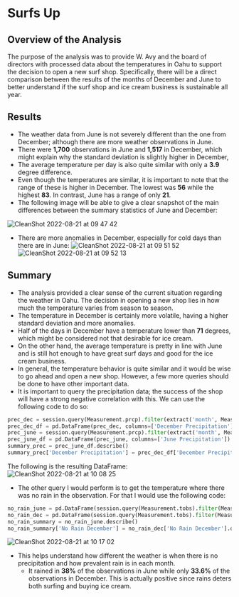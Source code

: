 # Surfs Up

## Overview of the Analysis

The purpose of the analysis was to provide W. Avy and the board of directors with processed data about the temperatures in Oahu to support the decision to open a new surf shop. Specifically, there will be a direct comparison between the results of the months of December and June to better understand if the surf shop and ice cream business is sustainable all year.

## Results

- The weather data from June is not severely different than the one from December; although there are more weather observations in June.
- There were **1,700** observations in June and **1,517** in December, which might explain why the standard deviation is slightly higher in December,
- The average temperature per day is also quite similar with only a **3.9** degree difference.
- Even though the temperatures are similar, it is important to note that the range of these is higher in December. The lowest was **56** while the highest **83**. In contrast, June has a range of only **21**.
- The following image will be able to give a clear snapshot of the main differences between the summary statistics of June and December:

![CleanShot 2022-08-21 at 09 47 42](https://user-images.githubusercontent.com/85131345/185796823-8534d485-258f-4767-9b4e-2aaf5fe01c7e.png)

- There are more anomalies in December, especially for cold days than there are in June:
  ![CleanShot 2022-08-21 at 09 51 52](https://user-images.githubusercontent.com/85131345/185797010-b39df4d0-6126-45ee-ae39-dd368b164da8.png)
  ![CleanShot 2022-08-21 at 09 52 13](https://user-images.githubusercontent.com/85131345/185797030-aa4a9ee5-ca0b-4a9d-b871-0a0587cb1698.png)

## Summary

- The analysis provided a clear sense of the current situation regarding the weather in Oahu. The decision in opening a new shop lies in how much the temperature varies from season to season.
- The temperature in December is certainly more volatile, having a higher standard deviation and more anomalies.
- Half of the days in December have a temperature lower than **71** degrees, which might be considered not that desirable for ice cream.
- On the other hand, the average temperature is pretty in line with June and is still hot enough to have great surf days and good for the ice cream business.
- In general, the temperature behavior is quite similar and it would be wise to go ahead and open a new shop. However, a few more queries should be done to have other important data.
- It is important to query the precipitation data; the success of the shop will have a strong negative correlation with this. We can use the following code to do so:

```py
prec_dec = session.query(Measurement.prcp).filter(extract('month', Measurement.date)==12).all()
prec_dec_df = pd.DataFrame(prec_dec, columns=['December Precipitation'])
prec_june = session.query(Measurement.prcp).filter(extract('month', Measurement.date)==6).all()
prec_june_df = pd.DataFrame(prec_june, columns=['June Precipitation'])
summary_prec = prec_june_df.describe()
summary_prec['December Precipitation'] = prec_dec_df['December Precipitation'].describe()
```

The following is the resulting DataFrame:
![CleanShot 2022-08-21 at 10 08 25](https://user-images.githubusercontent.com/85131345/185797717-d8f29758-67ea-48eb-b092-551e3f349453.png)

- The other query I would perform is to get the temperature where there was no rain in the observation. For that I would use the following code:

```py
no_rain_june = pd.DataFrame(session.query(Measurement.tobs).filter(Measurement.prcp == 0).filter(extract('month', Measurement.date)==6).all(), columns=['No Rain June'])
no_rain_dec = pd.DataFrame(session.query(Measurement.tobs).filter(Measurement.prcp == 0).filter(extract('month', Measurement.date)==12).all(), columns=['No Rain December'])
no_rain_summary = no_rain_june.describe()
no_rain_summary['No Rain December'] = no_rain_dec['No Rain December'].describe()
```

![CleanShot 2022-08-21 at 10 17 02](https://user-images.githubusercontent.com/85131345/185798151-2477cb74-5c8b-4d5e-997a-ed426d81b8dd.png)

- This helps understand how different the weather is when there is no precipitation and how prevalent rain is in each month.
  - It rained in **38%** of the observations in June while only **33.6%** of the observations in December. This is actually positive since rains deters both surfing and buying ice cream.
